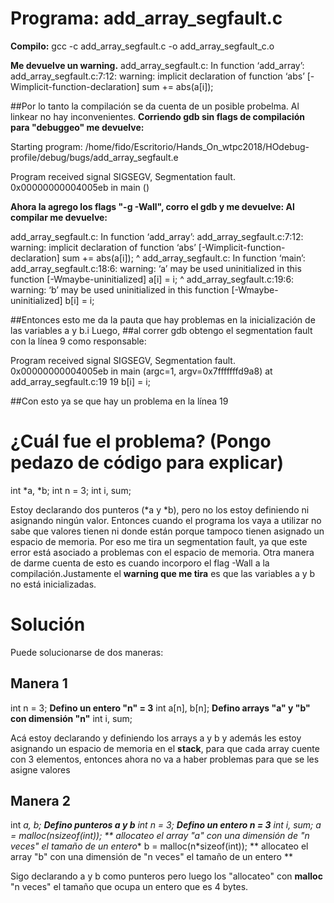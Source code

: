 # Programa: add_array_segfault.c 

**Compilo:**
gcc -c add_array_segfault.c -o add_array_segfault_c.o

**Me devuelve un warning.**
add_array_segfault.c: In function ‘add_array’:
add_array_segfault.c:7:12: warning: implicit declaration of function ‘abs’ [-Wimplicit-function-declaration]
     sum += abs(a[i]);

##Por lo tanto la compilación se da cuenta de un posible probelma. Al linkear no hay inconvenientes.
**Corriendo gdb sin flags de compilación para "debuggeo" me devuelve:**

Starting program: /home/fido/Escritorio/Hands_On_wtpc2018/HOdebug-profile/debug/bugs/add_array_segfault.e 

Program received signal SIGSEGV, Segmentation fault.
0x00000000004005eb in main ()

**Ahora la agrego los flags "-g -Wall", corro el gdb y me devuelve:
Al compilar me devuelve:**

add_array_segfault.c: In function ‘add_array’:
add_array_segfault.c:7:12: warning: implicit declaration of function ‘abs’ [-Wimplicit-function-declaration]
     sum += abs(a[i]);
            ^
add_array_segfault.c: In function ‘main’:
add_array_segfault.c:18:6: warning: ‘a’ may be used uninitialized in this function [-Wmaybe-uninitialized]
     a[i] = i;
      ^
add_array_segfault.c:19:6: warning: ‘b’ may be used uninitialized in this function [-Wmaybe-uninitialized]
     b[i] = i;

##Entonces esto me da la pauta que hay problemas en la inicialización de las variables a y b.i Luego,
##al correr gdb obtengo el segmentation fault con la línea 9 como responsable:


Program received signal SIGSEGV, Segmentation fault.
0x00000000004005eb in main (argc=1, argv=0x7fffffffd9a8) at add_array_segfault.c:19
19	    b[i] = i;

##Con esto ya se que hay un problema en la línea 19

# ¿Cuál fue el problema? (Pongo pedazo de código para explicar)
  int *a, *b;
  int n = 3;
  int i, sum;

Estoy declarando dos punteros (*a y *b), pero no los estoy definiendo ni asignando ningún valor. Entonces 
cuando el programa los vaya a utilizar no sabe que valores tienen ni donde están porque tampoco tienen
asignado un espacio de memoria. Por eso me tira un segmentation fault, ya que este error está asociado a 
problemas con el espacio de memoria. Otra manera de darme cuenta de esto es cuando incorporo el flag -Wall
a la compilación.Justamente el **warning que me tira** es que las variables a y b no está inicializadas.

# Solución

Puede solucionarse de dos maneras:

## Manera 1

  int n = 3;  **Defino un entero "n" = 3**
  int a[n], b[n]; **Defino arrays "a" y "b" con dimensión "n"**
  int i, sum;

Acá estoy declarando y definiendo los arrays a y b y además les estoy asignando un espacio de memoria en el **stack**,
para que cada array cuente con 3 elementos, entonces ahora no va a haber problemas para que se les asigne valores

## Manera 2

  int *a, *b; **Defino punteros a y b**
  int n = 3;  **Defino un entero n = 3**
  int i, sum;
  a = malloc(n*sizeof(int)); ** allocateo el array "a" con una dimensión de "n veces" el tamaño de un entero**
  b = malloc(n*sizeof(int)); ** allocateo el array "b" con una dimensión de "n veces" el tamaño de un entero **

Sigo declarando a y b como punteros pero luego los "allocateo" con **malloc** "n veces" el tamaño que ocupa
un entero que es 4 bytes. 
